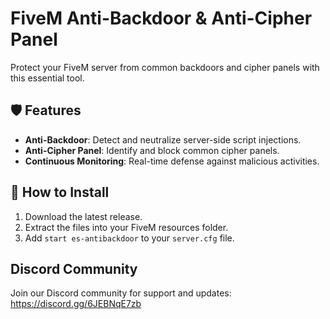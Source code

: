 # FiveM Anti-Backdoor & Anti-Cipher Panel
Protect your FiveM server from common backdoors and cipher panels with this essential tool.

## 🛡️ Features
- **Anti-Backdoor**: Detect and neutralize server-side script injections.
- **Anti-Cipher Panel**: Identify and block common cipher panels.
- **Continuous Monitoring**: Real-time defense against malicious activities.

## 🚀 How to Install
1. Download the latest release.
2. Extract the files into your FiveM resources folder.
3. Add `start es-antibackdoor` to your `server.cfg` file.

## Discord Community
Join our Discord community for support and updates:
https://discord.gg/6JEBNqE7zb
